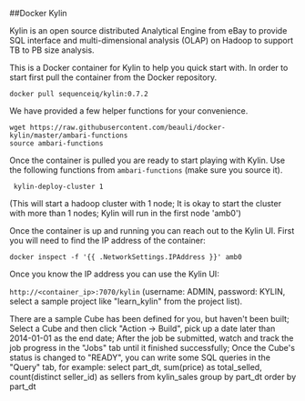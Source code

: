 ##Docker Kylin

Kylin is an open source distributed Analytical Engine from eBay to provide SQL interface and multi-dimensional analysis (OLAP) on Hadoop to support TB to PB size analysis.

This is a Docker container for Kylin to help you quick start with. In order to start first pull the container from the Docker repository.

```
docker pull sequenceiq/kylin:0.7.2
```

We have provided a few helper functions for your convenience.

```
wget https://raw.githubusercontent.com/beauli/docker-kylin/master/ambari-functions
source ambari-functions
```

Once the container is pulled you are ready to start playing with Kylin. Use the following functions from `ambari-functions` (make sure you source it).

```
 kylin-deploy-cluster 1
```
(This will start a hadoop cluster with 1 node; It is okay to start the cluster with more than 1 nodes; Kylin will run in the first node 'amb0')


Once the container is up and running you can reach out to the Kylin UI. First you will need to find the IP address of the container:
```
docker inspect -f '{{ .NetworkSettings.IPAddress }}' amb0
```

Once you know the IP address you can use the Kylin UI:

`http://<container_ip>:7070/kylin` (username: ADMIN, password: KYLIN, select a sample project like "learn_kylin" from the project list).

There are a sample Cube has been defined for you, but haven't been built; Select a Cube and then click "Action -> Build",  pick up a date later than 2014-01-01 as the end date; After the job be submitted, watch and track the job progress in the "Jobs" tab until it finished successfully; Once the Cube's status is changed to "READY", you can write some SQL queries in the "Query" tab, for example:
    select part_dt, sum(price) as total_selled, count(distinct seller_id) as sellers from kylin_sales group by part_dt order by part_dt
